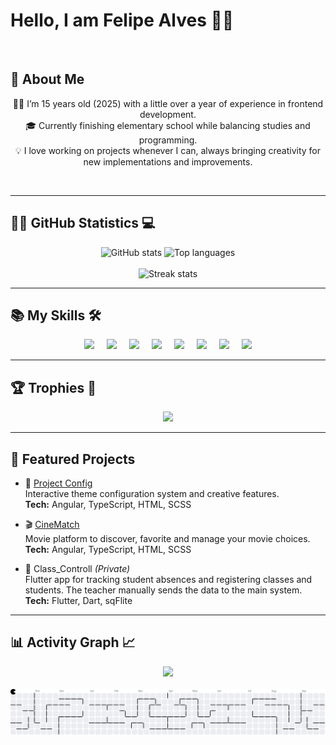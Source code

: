 # Hello, I am Felipe Alves 👋👋

<br>

## 🚀 About Me  

<div align="center">
  <p>
    👨‍💻 I’m 15 years old (2025) with a little over a year of experience in frontend development.<br>
    🎓 Currently finishing elementary school while balancing studies and programming.<br>
    💡 I love working on projects whenever I can, always bringing creativity for new implementations and improvements.
  </p>
</div>

<br>

---

## 👨‍💻 GitHub Statistics 💻

<div align="center">
  <img src="https://github-readme-stats.vercel.app/api?username=felipe2458&show_icons=true&include_all_commits=true&count_private=true&theme=dracula" height="200" alt="GitHub stats" />
  <img src="https://github-readme-stats.vercel.app/api/top-langs?username=felipe2458&layout=compact&langs_count=5&theme=dracula" height="200" alt="Top languages" />
</div>

<br>

<div align="center">
  <img src="https://streak-stats.demolab.com?user=felipe2458&mode=daily&theme=dracula&border_radius=5" height="200" alt="Streak stats" />
</div>

---

## 📚 My Skills 🛠️

<div align="center">
  <img src="https://cdn.jsdelivr.net/gh/devicons/devicon/icons/javascript/javascript-original.svg" height="40" />
  <img width="12" />
  <img src="https://cdn.jsdelivr.net/gh/devicons/devicon/icons/typescript/typescript-original.svg" height="40" />
  <img width="12" />
  <img src="https://cdn.jsdelivr.net/gh/devicons/devicon/icons/nodejs/nodejs-original.svg" height="40" />
  <img width="12" />
  <img src="https://cdn.jsdelivr.net/gh/devicons/devicon/icons/angularjs/angularjs-original.svg" height="40" />
  <img width="12" />
  <img src="https://cdn.jsdelivr.net/gh/devicons/devicon/icons/adonisjs/adonisjs-original.svg" height="40" />
  <img width="12" />
  <img src="https://cdn.jsdelivr.net/gh/devicons/devicon/icons/flutter/flutter-original.svg" height="40" />
  <img width="12" />
  <img src="https://cdn.jsdelivr.net/gh/devicons/devicon/icons/html5/html5-original.svg" height="40" />
  <img width="12" />
  <img src="https://cdn.jsdelivr.net/gh/devicons/devicon/icons/css3/css3-original.svg" height="40" />
</div>

---

## 🏆 Trophies 🥇

<div align="center">
  <img src="https://github-profile-trophy.vercel.app?username=felipe2458&theme=dracula&column=-1&row=1&margin-w=8&margin-h=8" height="150" />
</div>

---

## 🚀 Featured Projects  

- 🎨 [Project Config](https://github.com/felipe2458/project-config) <br>
  Interactive theme configuration system and creative features.<br>
  **Tech:** Angular, TypeScript, HTML, SCSS
  
- 🎬 [CineMatch](https://github.com/felipe2458/cinematch) <br>
  Movie platform to discover, favorite and manage your movie choices.<br>
  **Tech:** Angular, TypeScript, HTML, SCSS

- 📱 Class_Controll *(Private)*  <br>
  Flutter app for tracking student absences and registering classes and students. The teacher manually sends the data to the main system. <br>
  **Tech:** Flutter, Dart, sqFlite  
---

## 📊 Activity Graph 📈

<div align="center">
  <img src="https://github-readme-activity-graph.vercel.app/graph?username=felipe2458&radius=16&theme=react&area=true" height="300" />
</div>

<br>

<picture>
  <source media="(prefers-color-scheme: dark)" srcset="https://raw.githubusercontent.com/felipe2458/felipe2458/output/pacman-contribution-graph-dark.svg">
  <source media="(prefers-color-scheme: light)" srcset="https://raw.githubusercontent.com/felipe2458/felipe2458/output/pacman-contribution-graph.svg">
  <img alt="Pacman contribution graph" src="https://raw.githubusercontent.com/felipe2458/felipe2458/output/pacman-contribution-graph.svg">
</picture>
